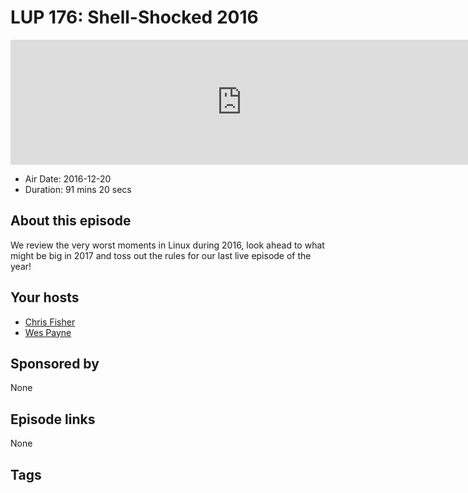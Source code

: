 # LUP 176: Shell-Shocked 2016

<iframe src="https://player.fireside.fm/v2/RUkczH-V+9Pu-aCbu?theme=dark" width="740" height="200" frameborder="0" scrolling="no"></iframe>

* Air Date: 2016-12-20
* Duration: 91 mins 20 secs

## About this episode

We review the very worst moments in Linux during 2016, look ahead to what might be big in 2017 and toss out the rules for our last live episode of the year!

## Your hosts
* [Chris Fisher](https://linuxunplugged.com/hosts/chrislas)
* [Wes Payne](https://linuxunplugged.com/hosts/wes)

## Sponsored by

None



## Episode links

None



## Tags

